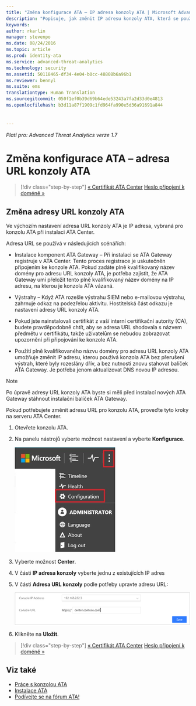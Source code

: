 ```yaml
---
title: "Změna konfigurace ATA – IP adresa konzoly ATA | Microsoft Advanced Threat Analytics"
description: "Popisuje, jak změnit IP adresu konzoly ATA, která se používá k vytvoření zástupce konzoly ATA na komponentách ATA Gateway."
keywords: 
author: rkarlin
manager: stevenpo
ms.date: 08/24/2016
ms.topic: article
ms.prod: identity-ata
ms.service: advanced-threat-analytics
ms.technology: security
ms.assetid: 50118465-df34-4e04-b0cc-48808b6a96b1
ms.reviewer: bennyl
ms.suite: ems
translationtype: Human Translation
ms.sourcegitcommit: 050f1ef0b39d69b64ede53243a7fa2d33d0e4813
ms.openlocfilehash: b3d11a87f1909c1fd964fa990e5d36a91691a844


---
```


*Platí pro: Advanced Threat Analytics verze 1.7*



# Změna konfigurace ATA – adresa URL konzoly ATA

>[!div class="step-by-step"]
[« Certifikát ATA Center](modifying-ata-config-centercert.md)
[Heslo připojení k doméně »](modifying-ata-config-dcpassword.md)

## Změna adresy URL konzoly ATA
Ve výchozím nastavení adresa URL konzoly ATA je IP adresa, vybraná pro konzolu ATA při instalaci ATA Center.

Adresa URL se používá v následujících scénářích:

-   Instalace komponent ATA Gateway – Při instalaci se ATA Gateway registruje v ATA Center. Tento proces registrace je uskutečněn připojením ke konzole ATA. Pokud zadáte plně kvalifikovaný název domény pro adresu URL konzoly ATA, je potřeba zajistit, že ATA Gateway umí přeložit tento plně kvalifikovaný název domény na IP adresu, na kterou je konzola ATA vázaná.

-   Výstrahy – Když ATA rozešle výstrahu SIEM nebo e-mailovou výstrahu, zahrnuje odkaz na podezřelou aktivitu. Hostitelská část odkazu je nastavení adresy URL konzoly ATA.

-   Pokud jste nainstalovali certifikát z vaší interní certifikační autority (CA), budete pravděpodobně chtít, aby se adresa URL shodovala s názvem předmětu v certifikátu, takže uživatelům se nebudou zobrazovat upozornění při připojování ke konzole ATA.

-   Použití plně kvalifikovaného názvu domény pro adresu URL konzoly ATA umožňuje změnit IP adresu, kterou používá konzola ATA bez přerušení výstrah, které byly rozeslány dřív, a bez nutnosti znovu stahovat balíček ATA Gateway. Je potřeba jenom aktualizovat DNS novou IP adresou.

> [!NOTE]
> Po úpravě adresy URL konzoly ATA byste si měli před instalací nových ATA Gateway stáhnout instalační balíček ATA Gateway.

Pokud potřebujete změnit adresu URL pro konzolu ATA, proveďte tyto kroky na serveru ATA Center.

1.  Otevřete konzolu ATA.

2.  Na panelu nástrojů vyberte možnost nastavení a vyberte **Konfigurace**.

    ![Ikona nastavení konfigurace ATA](media/ATA-config-icon.JPG)

3.  Vyberte možnost **Center**.

4.  V části **IP adresa konzoly** vyberte jednu z existujících IP adres

5.  V části **Adresa URL konzoly** podle potřeby upravte adresu URL:

    ![Adresa URL konzoly ATA](media/ATA-chge-center-URL.png)
6.  Klikněte na **Uložit**.

>[!div class="step-by-step"]
[« Certifikát ATA Center](modifying-ata-config-centercert.md)
[Heslo připojení k doméně »](modifying-ata-config-dcpassword.md)


## Viz také
- [Práce s konzolou ATA](working-with-ata-console.md)
- [Instalace ATA](install-ata.md)
- [Podívejte se na fórum ATA!](https://aka.ms/ata-forum)



<!--HONumber=Aug16_HO5-->


